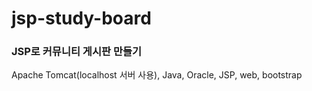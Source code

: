 # jsp-study-board
### JSP로 커뮤니티 게시판 만들기

Apache Tomcat(localhost 서버 사용), Java, Oracle, JSP, web, bootstrap
